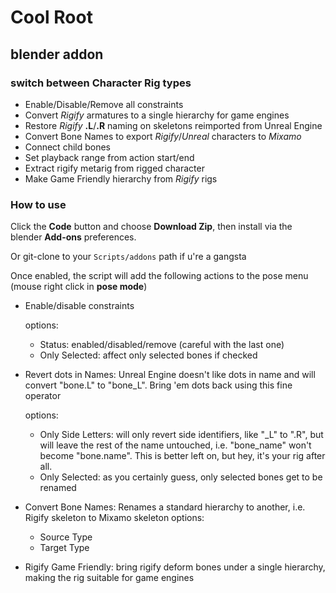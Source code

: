 
# Cool Root
## blender addon
### switch between Character Rig types

* Enable/Disable/Remove all constraints
* Convert *Rigify* armatures to a single hierarchy for game engines
* Restore *Rigify* **.L**/**.R** naming on skeletons reimported from Unreal Engine
* Convert Bone Names to export *Rigify*/*Unreal* characters to *Mixamo*
* Connect child bones
* Set playback range from action start/end
* Extract rigify metarig from rigged character
* Make Game Friendly hierarchy from *Rigify* rigs


### How to use

Click the **Code** button and choose **Download Zip**, then install via the blender **Add-ons** preferences.

Or git-clone to your `Scripts/addons` path if u're a gangsta

Once enabled, the script will add the following actions to the pose menu (mouse right click in **pose mode**)


* Enable/disable constraints
    
    options:
    * Status: enabled/disabled/remove (careful with the last one)
    * Only Selected: affect only selected bones if checked

* Revert dots in Names: Unreal Engine doesn't like dots in name and will convert "bone.L" to "bone_L".
                        Bring 'em dots back using this fine operator

    options:
    * Only Side Letters: will only revert side identifiers, like "_L" to ".R", but will leave
                         the rest of the name untouched, i.e. "bone_name" won't become "bone.name".
                         This is better left on, but hey, it's your rig after all.
    * Only Selected: as you certainly guess, only selected bones get to be renamed
    
* Convert Bone Names: Renames a standard hierarchy to another, i.e. Rigify skeleton to Mixamo skeleton
    options:
    * Source Type
    * Target Type
 
 * Rigify Game Friendly: bring rigify deform bones under a single hierarchy,
  making the rig suitable for game engines
